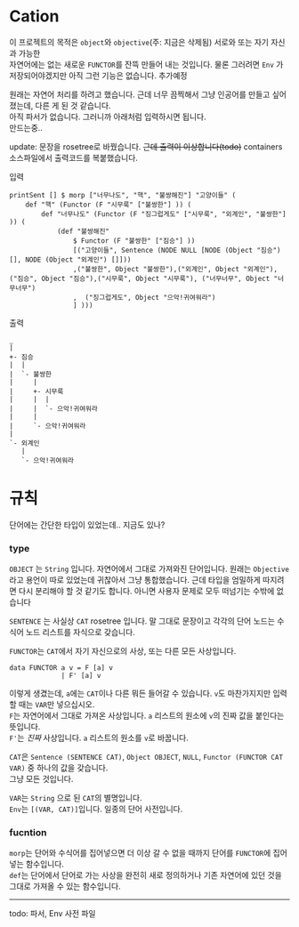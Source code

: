 # Cation
이 프로젝트의 목적은 `object`와 `objective`(주: 지금은 삭제됨) 서로와 또는 자기 자신과 가능한  
자연어에는 없는 새로운 `FUNCTOR`를 잔뜩 만들어 내는 것입니다.  물론 그러려면  `Env` 가 저장되어야겠지만 아직 그런 기능은 없습니다. 추가예정

   
원래는 자연어 처리를 하려고 했습니다. 근데 너무 끔찍해서 그냥 인공어를 만들고 싶어졌는데, 다른 게 된 것 같습니다.  
아직 파서가 없습니다. 그러니까 아래처럼 입력하시면 됩니다.  
만드는중..

update: 문장을 rosetree로 바꿨습니다. ~~근데 출력이 이상합니다(todo)~~ containers 소스파일에서 출력코드를 복붙했습니다.


입력
```
printSent [] $ morp ["너무나도", "핵", "불쌍해진"] "고양이들" (
    def "핵" (Functor (F "시무룩" ["불쌍한"] )) (
        def "너무나도" (Functor (F "징그럽게도" ["시무룩", "외계인", "불쌍한"] )) (
            (def "불쌍해진" 
                $ Functor (F "불쌍한" ["짐승"] ))
                [("고양이들", Sentence (NODE NULL [NODE (Object "짐승") [], NODE (Object "외계인") []]))
                ,("불쌍한", Object "불쌍한"),("외계인", Object "외계인"), ("짐승", Object "짐승"),("시무룩", Object "시무룩"), ("너무너무", Object "너무너무")
                ,  ("징그럽게도", Object "으악!귀여워라")
                ] )))
```

출력
```
_
|
+- 짐승
|  |
|  `- 불쌍한
|     |
|     +- 시무룩
|     |  |
|     |  `- 으악!귀여워라
|     |
|     `- 으악!귀여워라
|
`- 외계인
   |
   `- 으악!귀여워라
```

# 규칙

단어에는 간단한 타입이 있었는데..
지금도 있나?

### type

`OBJECT` 는 `String` 입니다. 자연어에서 그대로 가져와진 단어입니다. 원래는 `Objective`라고 용언이 따로 있었는데 귀찮아서 그냥 통합했습니다. 근데 타입을 엄밀하게 따지려면 다시 분리해야 할 것 같기도 합니다. 아니면 사용자 문제로 모두 떠넘기는 수밖에 없습니다   

`SENTENCE` 는 사실상 `CAT` rosetree 입니다. 말 그대로 문장이고 각각의 단어 노드는 수식어 노드 리스트를 자식으로 갖습니다.  

`FUNCTOR`는 `CAT`에서 자기 자신으로의 사상, 또는 다른 모든 사상입니다. 

```
data FUNCTOR a v = F [a] v
             | F' [a] v
```
이렇게 생겼는데, `a`에는 `CAT`이나 다른 뭐든 들어갈 수 있습니다. `v`도 마찬가지지만 입력할 때는 `VAR`만 넣으십시오.  
`F`는 자연어에서 그대로 가져온 사상입니다. `a` 리스트의 원소에 `v`의 진짜 값을 붙인다는 뜻입니다.  
`F'`는 *진짜* 사상입니다. `a` 리스트의 원소를 `v`로 바꿉니다.     

`CAT`은 `Sentence (SENTENCE CAT)`, `Object OBJECT`, `NULL`, `Functor (FUNCTOR CAT VAR)` 중 하나의 값을 갖습니다.    
그냥 모든 것입니다.

`VAR`는 `String` 으로 된 `CAT`의 별명입니다.   
`Env`는 `[(VAR, CAT)]`입니다. 일종의 단어 사전입니다.  

### fucntion

`morp`는 단어와 수식어를 집어넣으면 더 이상 갈 수 없을 때까지 단어를 `FUNCTOR`에 집어넣는 함수입니다.   
`def`는 단어에서 단어로 가는 사상을 완전히 새로 정의하거나 기존 자연어에 있던 것을 그대로 가져올 수 있는 함수입니다.


------

todo: 파서, Env 사전 파일

